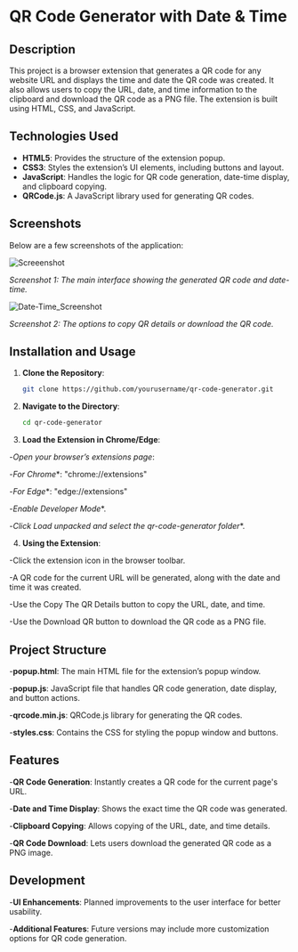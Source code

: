 # QR Code Generator with Date & Time

## Description

This project is a browser extension that generates a QR code for any website URL and displays the time and date the QR code was created. It also allows users to copy the URL, date, and time information to the clipboard and download the QR code as a PNG file. The extension is built using HTML, CSS, and JavaScript.

## Technologies Used

- **HTML5**: Provides the structure of the extension popup.
- **CSS3**: Styles the extension’s UI elements, including buttons and layout.
- **JavaScript**: Handles the logic for QR code generation, date-time display, and clipboard copying.
- **QRCode.js**: A JavaScript library used for generating QR codes.

## Screenshots

Below are a few screenshots of the application:

![Screeenshot](https://github.com/user-attachments/assets/2a7376ca-8026-49eb-9626-f12752ab5c9d)





*Screenshot 1: The main interface showing the generated QR code and date-time.*

![Date-Time_Screenshot](https://github.com/user-attachments/assets/a96385a9-8a56-4689-98b4-fab3395e3f0b)




*Screenshot 2: The options to copy QR details or download the QR code.*


##   Installation and Usage

1. **Clone the Repository**:
   ```bash
   git clone https://github.com/yourusername/qr-code-generator.git

2. **Navigate to the Directory**:
   ```bash
   cd qr-code-generator

3. **Load the Extension in Chrome/Edge**:

-*Open your browser’s extensions page*:

-*For Chrome**: "chrome://extensions"

-*For Edge**: "edge://extensions"

-*Enable Developer Mode**.

-*Click Load unpacked and select the qr-code-generator folder**.

4.  **Using the Extension**:

-Click the extension icon in the browser toolbar.

-A QR code for the current URL will be generated, along with the date and time it was created.

-Use the Copy The QR Details button to copy the URL, date, and time.

-Use the Download QR button to download the QR code as a PNG file.


##   Project Structure
-**popup.html**: The main HTML file for the extension’s popup window.

-**popup.js**: JavaScript file that handles QR code generation, date display, and button actions.

-**qrcode.min.js**: QRCode.js library for generating the QR codes.

-**styles.css**: Contains the CSS for styling the popup window and buttons.

##   Features

-**QR Code Generation**: Instantly creates a QR code for the current page's URL.

-**Date and Time Display**: Shows the exact time the QR code was generated.

-**Clipboard Copying**: Allows copying of the URL, date, and time details.

-**QR Code Download**: Lets users download the generated QR code as a PNG image.

##   Development
-**UI Enhancements**: Planned improvements to the user interface for better usability.

-**Additional Features**: Future versions may include more customization options for QR code generation.
